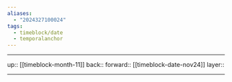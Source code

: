 ```yaml
---
aliases:
  - "2024327100024"
tags:
  - timeblock/date
  - temporalanchor
---
```




***

up:: [[timeblock-month-11]]
back:: 
forward:: [[timeblock-date-nov24]]
layer:: 

***

